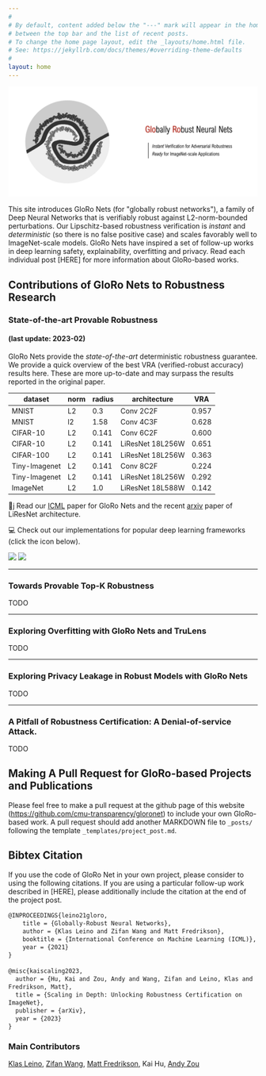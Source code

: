 ```yaml
---
#
# By default, content added below the "---" mark will appear in the home page
# between the top bar and the list of recent posts.
# To change the home page layout, edit the _layouts/home.html file.
# See: https://jekyllrb.com/docs/themes/#overriding-theme-defaults
#
layout: home
---
```



![Logo](media/logo_img.png#center)

This site introduces GloRo Nets (for "globally robust networks"), a family of Deep Neural Networks that is verifiably robust against L2-norm-bounded perturbations. Our Lipschitz-based robustness verification is *instant* and *deterministic* (so there is no false positive case) and scales favorably well to ImageNet-scale models. GloRo Nets have inspired a set of follow-up works in deep learning safety, explainability, overfitting and privacy. Read each individual post [HERE] for more information about GloRo-based works.

## Contributions of GloRo Nets to Robustness Research
### State-of-the-art Provable Robustness 
#### (last update: 2023-02)

GloRo Nets provide the *state-of-the-art* deterministic robustness guarantee. We provide a quick overview of the best VRA (verified-robust accuracy) results here. These are more up-to-date and may surpass the results reported in the original paper.  

dataset       |norm| radius | architecture     | VRA
--------------|----|--------|------------------|----------
MNIST         |L2| 0.3    | Conv 2C2F        | 0.957
MNIST         |l2| 1.58   | Conv 4C3F        | 0.628
CIFAR-10      |L2| 0.141  | Conv 6C2F        | 0.600
CIFAR-10      |L2| 0.141  | LiResNet 18L256W | 0.651
CIFAR-100     |L2| 0.141  | LiResNet 18L256W | 0.363
Tiny-Imagenet |L2| 0.141  | Conv 8C2F        | 0.224
Tiny-Imagenet |L2| 0.141  | LiResNet 18L256W | 0.292
ImageNet      |L2| 1.0    | LiResNet 18L588W | 0.142

:book:j Read our [ICML](http://proceedings.mlr.press/v139/leino21a/leino21a.pdf) paper for GloRo Nets and the recent [arxiv](https://arxiv.org/pdf/2301.12549.pdf) paper of LiResNet architecture.

:computer: Check out our implementations for popular deep learning frameworks (click the icon below).

[<img src="https://img.shields.io/badge/TensorFlow-%23FF6F00.svg?style=for-the-badge&logo=TensorFlow&logoColor=white">](https://github.com/klasleino/gloro) [<img src="https://img.shields.io/badge/PyTorch-%23EE4C2C.svg?style=for-the-badge&logo=PyTorch&logoColor=white">](https://github.com/klasleino/gloro/tree/master/snapshots)



---

### Towards Provable Top-K Robustness 

TODO

---

### Exploring Overfitting with GloRo Nets and TruLens

TODO

---

### Exploring Privacy Leakage in Robust Models with GloRo Nets

TODO

---

### A Pitfall of Robustness Certification: A Denial-of-service Attack.

TODO



## Making A Pull Request for GloRo-based Projects and Publications

Please feel free to make a pull request at the github page of this website (https://github.com/cmu-transparency/gloronet) to include your own GloRo-based work. A pull request should add another MARKDOWN file to `_posts/` following the template `_templates/project_post.md`.


## Bibtex Citation
If you use the code of GloRo Net in your own project, please consider to using the following citations. If you are using a particular follow-up work described in [HERE], please additionally include the citation at the end of the project post.

```
@INPROCEEDINGS{leino21gloro,
    title = {Globally-Robust Neural Networks},
    author = {Klas Leino and Zifan Wang and Matt Fredrikson},
    booktitle = {International Conference on Machine Learning (ICML)},
    year = {2021}
}

@misc{kaiscaling2023,
  author = {Hu, Kai and Zou, Andy and Wang, Zifan and Leino, Klas and Fredrikson, Matt},
  title = {Scaling in Depth: Unlocking Robustness Certification on ImageNet},
  publisher = {arXiv},
  year = {2023}
}
```

### Main Contributors

[Klas Leino](https://www.cs.cmu.edu/~kleino/), [Zifan Wang](https://sites.google.com/west.cmu.edu/zifan-wang/home), [Matt Fredrikson](https://www.cs.cmu.edu/~mfredrik/), Kai Hu, [Andy Zou](https://andyzoujm.github.io)

